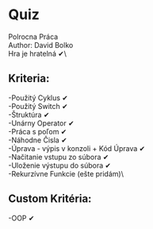 # Quiz
Polrocna Práca\
Author: David Bolko\
Hra je hratelná ✔\

## Kriteria:
-Použitý Cyklus ✔\
-Použitý Switch ✔\
-Štruktúra ✔\
-Unárny Operator ✔\
-Práca s poľom ✔\
-Náhodne Čisla ✔\
-Úprava - výpis v konzoli + Kód Úprava ✔\
-Načitanie vstupu zo súbora ✔\
-Uloženie výstupu do súbora ✔\
-Rekurzívne Funkcie (ešte pridám)\

## Custom Kritéria:
-OOP ✔

